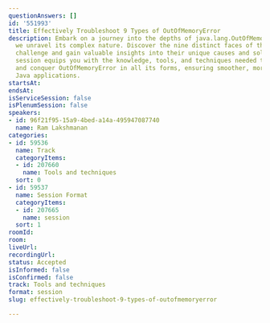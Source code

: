 ```yaml
---
questionAnswers: []
id: '551993'
title: Effectively Troubleshoot 9 Types of OutOfMemoryError
description: Embark on a journey into the depths of java.lang.OutOfMemoryError as
  we unravel its complex nature. Discover the nine distinct faces of this memory-related
  challenge and gain valuable insights into their unique causes and solutions. This
  session equips you with the knowledge, tools, and techniques needed to troubleshoot
  and conquer OutOfMemoryError in all its forms, ensuring smoother, more efficient
  Java applications.
startsAt: 
endsAt: 
isServiceSession: false
isPlenumSession: false
speakers:
- id: 96f21f95-15a9-4bed-a14a-495947087740
  name: Ram Lakshmanan
categories:
- id: 59536
  name: Track
  categoryItems:
  - id: 207660
    name: Tools and techniques
  sort: 0
- id: 59537
  name: Session Format
  categoryItems:
  - id: 207665
    name: session
  sort: 1
roomId: 
room: 
liveUrl: 
recordingUrl: 
status: Accepted
isInformed: false
isConfirmed: false
track: Tools and techniques
format: session
slug: effectively-troubleshoot-9-types-of-outofmemoryerror

---
```

